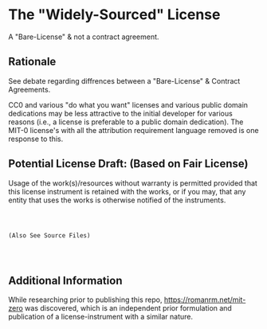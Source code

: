 # The "Widely-Sourced" License

A "Bare-License" & not a contract agreement.





## Rationale

See debate regarding diffrences between a "Bare-License" & Contract Agreements. 

 
 CC0 and various "do what you want" licenses and various public
domain dedications may be less attractive to the initial developer for
various reasons (i.e., a license is preferable to a public domain
dedication).  The MIT-0 license's with all the attribution requirement
language removed is one response to this. 

## Potential License Draft: (Based on Fair License)
 
Usage of the work(s)/resources without warranty is permitted provided that this license instrument is retained with the works, or if you may, that any entity that uses the works is otherwise notified of the instruments. 

  
	
```



(Also See Source Files)




```

## Additional Information

While researching prior to publishing this repo, 
<https://romanrm.net/mit-zero> was discovered, which is an independent prior
formulation and publication of a license-instrument with a similar nature.
 
